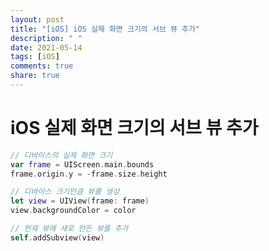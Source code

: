 ```yaml
---
layout: post
title: "[iOS] iOS 실제 화면 크기의 서브 뷰 추가"
description: " "
date: 2021-05-14
tags: [iOS]
comments: true
share: true
---
```


# iOS 실제 화면 크기의 서브 뷰 추가

```swift
// 디바이스의 실제 화면 크기
var frame = UIScreen.main.bounds
frame.origin.y = -frame.size.height

// 디바이스 크기만큼 뷰를 생성
let view = UIView(frame: frame)
view.backgroundColor = color

// 현재 뷰에 새로 만든 뷰를 추가
self.addSubview(view)
```
